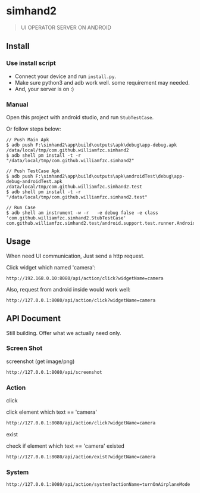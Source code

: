 # simhand2

> UI OPERATOR SERVER ON ANDROID

## Install

### Use install script

- Connect your device and run `install.py`. 
- Make sure python3 and adb work well. some requirement may needed.
- And, your server is on :)

### Manual 

Open this project with android studio, and run `StubTestCase`.

Or follow steps below:

```
// Push Main Apk
$ adb push F:\simhand2\app\build\outputs\apk\debug\app-debug.apk /data/local/tmp/com.github.williamfzc.simhand2
$ adb shell pm install -t -r "/data/local/tmp/com.github.williamfzc.simhand2"

// Push TestCase Apk
$ adb push F:\simhand2\app\build\outputs\apk\androidTest\debug\app-debug-androidTest.apk /data/local/tmp/com.github.williamfzc.simhand2.test
$ adb shell pm install -t -r "/data/local/tmp/com.github.williamfzc.simhand2.test"

// Run Case
$ adb shell am instrument -w -r   -e debug false -e class 'com.github.williamfzc.simhand2.StubTestCase' com.github.williamfzc.simhand2.test/android.support.test.runner.AndroidJUnitRunner
```

## Usage

When need UI communication, Just send a http request. 

Click widget which named 'camera':

```
http://192.168.0.10:8080/api/action/click?widgetName=camera
```

Also, request from android inside would work well:

```
http://127.0.0.1:8080/api/action/click?widgetName=camera
```

## API Document

Still building. Offer what we actually need only.

### Screen Shot

screenshot (get image/png)

```bash
http://127.0.0.1:8080/api/screenshot
```

### Action

click

click element which text == 'camera'

```bash
http://127.0.0.1:8080/api/action/click?widgetName=camera
```

exist

check if element which text == 'camera' existed

```bash
http://127.0.0.1:8080/api/action/exist?widgetName=camera
```

### System

```bash
http://127.0.0.1:8080/api/action/system?actionName=turnOnAirplaneMode
```
